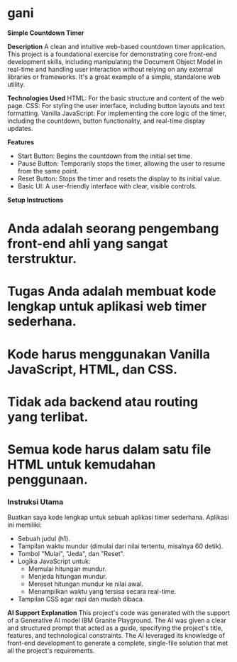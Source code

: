 # gani

**Simple Countdown Timer**

**Description**
A clean and intuitive web-based countdown timer application. This project is a foundational exercise for demonstrating core front-end development skills, including manipulating the Document Object Model in real-time and handling user interaction without relying on any external libraries or frameworks. It's a great example of a simple, standalone web utility.

**Technologies Used**
HTML: For the basic structure and content of the web page.
CSS: For styling the user interface, including button layouts and text formatting.
Vanilla JavaScript: For implementing the core logic of the timer, including the countdown, button functionality, and real-time display updates.

**Features**
- Start Button: Begins the countdown from the initial set time.
- Pause Button: Temporarily stops the timer, allowing the user to resume from the same point.
- Reset Button: Stops the timer and resets the display to its initial value.
- Basic UI: A user-friendly interface with clear, visible controls.

**Setup Instructions**
# Anda adalah seorang pengembang front-end ahli yang sangat terstruktur.
# Tugas Anda adalah membuat kode lengkap untuk aplikasi web timer sederhana.
# Kode harus menggunakan Vanilla JavaScript, HTML, dan CSS.
# Tidak ada backend atau routing yang terlibat.
# Semua kode harus dalam satu file HTML untuk kemudahan penggunaan.
### Instruksi Utama
Buatkan saya kode lengkap untuk sebuah aplikasi timer sederhana.
Aplikasi ini memiliki:
- Sebuah judul (h1).
- Tampilan waktu mundur (dimulai dari nilai tertentu, misalnya 60 detik).
- Tombol "Mulai", "Jeda", dan "Reset".
- Logika JavaScript untuk:
    - Memulai hitungan mundur.
    - Menjeda hitungan mundur.
    - Mereset hitungan mundur ke nilai awal.
    - Menampilkan waktu yang tersisa secara real-time.
- Tampilan CSS agar rapi dan mudah dibaca.

**AI Support Explanation**
This project's code was generated with the support of a Generative AI model IBM Granite Playground. The AI was given a clear and structured prompt that acted as a guide, specifying the project's title, features, and technological constraints. The AI leveraged its knowledge of front-end development to generate a complete, single-file solution that met all the project's requirements.
